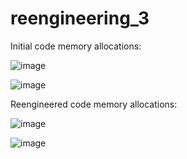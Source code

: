 # reengineering_3

Initial code memory allocations:

![image](https://github.com/oleksandrtytko/reengineering_3/assets/124786943/f95dfa5e-142d-4472-bee1-f5cff29bc4e7)

![image](https://github.com/oleksandrtytko/reengineering_3/assets/124786943/dcb7421c-9cfc-4cc0-a9b1-621cdd41fc93)


Reengineered code memory allocations:

![image](https://github.com/oleksandrtytko/reengineering_3/assets/124786943/321222ee-33fd-4a5d-813c-0678a6bb3fd7)

![image](https://github.com/oleksandrtytko/reengineering_3/assets/124786943/ad5d0cd9-f304-4263-b2c7-f771ad3d00df)
